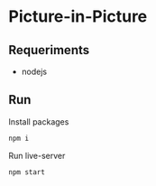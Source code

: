 # Picture-in-Picture
## Requeriments
- nodejs
## Run
Install packages
```sh
npm i
```
Run live-server
```sh
npm start
```
